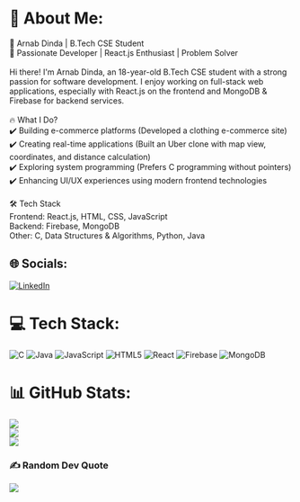 # 💫 About Me:
🚀 Arnab Dinda | B.Tech CSE Student<br>🔹 Passionate Developer | React.js Enthusiast | Problem Solver<br><br>Hi there! I'm Arnab Dinda, an 18-year-old B.Tech CSE student with a strong passion for software development. I enjoy working on full-stack web applications, especially with React.js on the frontend and MongoDB & Firebase for backend services.<br><br>🔥 What I Do?<br>✔️ Building e-commerce platforms (Developed a clothing e-commerce site)<br>✔️ Creating real-time applications (Built an Uber clone with map view, coordinates, and distance calculation)<br>✔️ Exploring system programming (Prefers C programming without pointers)<br>✔️ Enhancing UI/UX experiences using modern frontend technologies<br><br>🛠️ Tech Stack<br>Frontend: React.js, HTML, CSS, JavaScript<br>Backend: Firebase, MongoDB<br>Other: C, Data Structures & Algorithms, Python, Java


## 🌐 Socials:
[![LinkedIn](https://img.shields.io/badge/LinkedIn-%230077B5.svg?logo=linkedin&logoColor=white)](https://linkedin.com/in/arnab-dinda-8b59b5284) 

# 💻 Tech Stack:
![C](https://img.shields.io/badge/c-%2300599C.svg?style=for-the-badge&logo=c&logoColor=white) ![Java](https://img.shields.io/badge/java-%23ED8B00.svg?style=for-the-badge&logo=openjdk&logoColor=white) ![JavaScript](https://img.shields.io/badge/javascript-%23323330.svg?style=for-the-badge&logo=javascript&logoColor=%23F7DF1E) ![HTML5](https://img.shields.io/badge/html5-%23E34F26.svg?style=for-the-badge&logo=html5&logoColor=white) ![React](https://img.shields.io/badge/react-%2320232a.svg?style=for-the-badge&logo=react&logoColor=%2361DAFB) ![Firebase](https://img.shields.io/badge/firebase-a08021?style=for-the-badge&logo=firebase&logoColor=ffcd34) ![MongoDB](https://img.shields.io/badge/MongoDB-%234ea94b.svg?style=for-the-badge&logo=mongodb&logoColor=white)
# 📊 GitHub Stats:
![](https://github-readme-stats.vercel.app/api?username=arnabdevv&theme=blue_navy&hide_border=false&include_all_commits=false&count_private=false)<br/>
![](https://github-readme-streak-stats.herokuapp.com/?user=arnabdevv&theme=blue_navy&hide_border=false)<br/>
![](https://github-readme-stats.vercel.app/api/top-langs/?username=arnabdevv&theme=blue_navy&hide_border=false&include_all_commits=false&count_private=false&layout=compact)

### ✍️ Random Dev Quote
![](https://quotes-github-readme.vercel.app/api?type=horizontal&theme=radical)

<!-- Proudly created with GPRM ( https://gprm.itsvg.in ) -->
